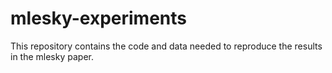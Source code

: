 # mlesky-experiments
This repository contains the code and data needed to reproduce the results in the mlesky paper.
